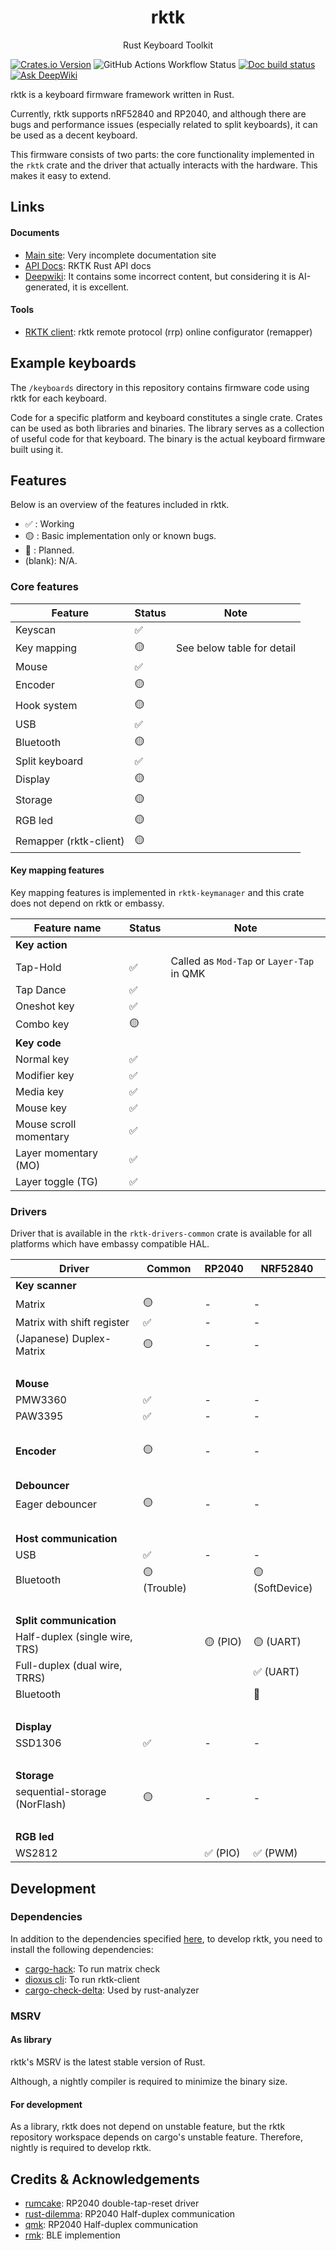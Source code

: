 <h1 align="center">rktk</h1>
<p align="center">Rust Keyboard Toolkit</p>

[![Crates.io Version](https://img.shields.io/crates/v/rktk)](https://crates.io/crates/rktk)
![GitHub Actions Workflow Status](https://img.shields.io/github/actions/workflow/status/nazo6/rktk/ci.yml)
[![Doc build status](https://img.shields.io/github/actions/workflow/status/nazo6/rktk/doc.yml?label=doc)](https://rktk-docs.nazo6.dev)
[![Ask DeepWiki](https://deepwiki.com/badge.svg)](https://deepwiki.com/nazo6/rktk)

rktk is a keyboard firmware framework written in Rust.

Currently, rktk supports nRF52840 and RP2040, and although there are bugs and
performance issues (especially related to split keyboards), it can be used as a
decent keyboard.

This firmware consists of two parts: the core functionality implemented in the
`rktk` crate and the driver that actually interacts with the hardware. This
makes it easy to extend.

## Links

#### Documents

- [Main site](https://rktk.nazo6.dev/): Very incomplete documentation site
- [API Docs](https://rktk-docs.nazo6.dev/): RKTK Rust API docs
- [Deepwiki](https://deepwiki.com/nazo6/rktk): It contains some incorrect
  content, but considering it is AI-generated, it is excellent.

#### Tools

- [RKTK client](https://rktk-client.nazo6.dev/): rktk remote protocol (rrp) online configurator (remapper)

## Example keyboards

The `/keyboards` directory in this repository contains firmware code using rktk for each keyboard.

Code for a specific platform and keyboard constitutes a single crate. Crates can be used as both libraries and binaries. 
The library serves as a collection of useful code for that keyboard. The binary is the actual keyboard firmware built using it.

## Features

Below is an overview of the features included in rktk.

- ✅ : Working
- 🟡 : Basic implementation only or known bugs.
- 🔴 : Planned.
- (blank): N/A.

### Core features

| Feature                | Status | Note                       |
| ---------------------- | ------ | -------------------------- |
| Keyscan                | ✅     |                            |
| Key mapping            | 🟡     | See below table for detail |
| Mouse                  | ✅     |                            |
| Encoder                | 🟡     |                            |
| Hook system            | 🟡     |                            |
| USB                    | ✅     |                            |
| Bluetooth              | 🟡     |                            |
| Split keyboard         | ✅     |                            |
| Display                | 🟡     |                            |
| Storage                | 🟡     |                            |
| RGB led                | 🟡     |                            |
| Remapper (rktk-client) | 🟡     |                            |

#### Key mapping features

Key mapping features is implemented in `rktk-keymanager` and this crate does not
depend on rktk or embassy.

| Feature name           | Status | Note                                      |
| ---------------------- | ------ | ----------------------------------------- |
| **Key action**         |        |                                           |
| Tap-Hold               | ✅     | Called as `Mod-Tap` or `Layer-Tap` in QMK |
| Tap Dance              | ✅     |                                           |
| Oneshot key            | ✅     |                                           |
| Combo key              | 🟡     |                                           |
| **Key code**           |        |                                           |
| Normal key             | ✅     |                                           |
| Modifier key           | ✅     |                                           |
| Media key              | ✅     |                                           |
| Mouse key              | ✅     |                                           |
| Mouse scroll momentary | ✅     |                                           |
| Layer momentary (MO)   | ✅     |                                           |
| Layer toggle (TG)      | ✅     |                                           |

### Drivers

Driver that is available in the `rktk-drivers-common` crate is available for all
platforms which have embassy compatible HAL.

| Driver                         | Common       | RP2040   | NRF52840        |
| ------------------------------ | ------------ | -------- | --------------- |
| **Key scanner**                |              |          |                 |
| Matrix                         | 🟡           | -        | -               |
| Matrix with shift register     | ✅           | -        | -               |
| (Japanese) Duplex-Matrix       | 🟡           | -        | -               |
| &nbsp;                         |              |          |                 |
| **Mouse**                      |              |          |                 |
| PMW3360                        | ✅           | -        | -               |
| PAW3395                        | ✅           | -        | -               |
| &nbsp;                         |              |          |                 |
| **Encoder**                    | 🟡           | -        | -               |
| &nbsp;                         |              |          |                 |
| **Debouncer**                  |              |          |                 |
| Eager debouncer                | 🟡           | -        | -               |
| &nbsp;                         |              |          |                 |
| **Host communication**         |              |          |                 |
| USB                            | ✅           | -        | -               |
| Bluetooth                      | 🟡 (Trouble) |          | 🟡 (SoftDevice) |
| &nbsp;                         |              |          |                 |
| **Split communication**        |              |          |                 |
| Half-duplex (single wire, TRS) |              | 🟡 (PIO) | 🟡 (UART)       |
| Full-duplex (dual wire, TRRS)  |              |          | ✅ (UART)       |
| Bluetooth                      |              |          | 🔴              |
| &nbsp;                         |              |          |                 |
| **Display**                    |              |          |                 |
| SSD1306                        | ✅           | -        | -               |
| &nbsp;                         |              |          |                 |
| **Storage**                    |              |          |                 |
| sequential-storage (NorFlash)  | 🟡           | -        | -               |
| &nbsp;                         |              |          |                 |
| **RGB led**                    |              |          |                 |
| WS2812                         |              | ✅ (PIO) | ✅ (PWM)        |

## Development

### Dependencies

In addition to the dependencies specified [here](https://rktk.nazo6.dev/docs),
to develop rktk, you need to install the following dependencies:

- [cargo-hack](https://github.com/taiki-e/cargo-hack): To run matrix check
- [dioxus cli](https://crates.io/crates/dioxus-cli): To run rktk-client
- [cargo-check-delta](https://github.com/nazo6/cargo-check-delta): Used by
  rust-analyzer

### MSRV

#### As library

rktk's MSRV is the latest stable version of Rust.

Although, a nightly compiler is required to minimize the binary size.

#### For development

As a library, rktk does not depend on unstable feature, but the rktk repository
workspace depends on cargo's unstable feature. Therefore, nightly is required to
develop rktk.

## Credits & Acknowledgements

- [rumcake](https://github.com/Univa/rumcake): RP2040 double-tap-reset driver
- [rust-dilemma](https://github.com/simmsb/rusty-dilemma): RP2040 Half-duplex
  communication
- [qmk](https://github.com/qmk/qmk_firmware): RP2040 Half-duplex communication
- [rmk](https://github.com/HaoboGu/rmk): BLE implemention
